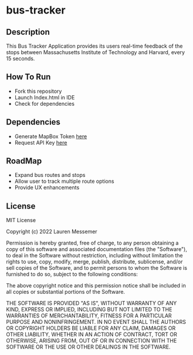 # bus-tracker

## Description
This Bus Tracker Application provides its users real-time feedback of the stops between Massachusetts Institute of Technology and Harvard, every 15 seconds.

## How To Run
- Fork this repository
- Launch Index.html in IDE
- Check for dependencies

## Dependencies
- Generate MapBox Token [here](https://docs.mapbox.com/help/getting-started/access-tokens)
- Request API Key [here](https://www.mbta.com/developers/v3-api)

## RoadMap
- Expand bus routes and stops
- Allow user to track multiple route options
- Provide UX enhancements

## License

MIT License

Copyright (c) 2022 Lauren Messemer

Permission is hereby granted, free of charge, to any person obtaining a copy of this software and associated documentation files (the "Software"), to deal in the Software without restriction, including without limitation the rights to use, copy, modify, merge, publish, distribute, sublicense, and/or sell copies of the Software, and to permit persons to whom the Software is furnished to do so, subject to the following conditions:

The above copyright notice and this permission notice shall be included in all copies or substantial portions of the Software.

THE SOFTWARE IS PROVIDED "AS IS", WITHOUT WARRANTY OF ANY KIND, EXPRESS OR IMPLIED, INCLUDING BUT NOT LIMITED TO THE WARRANTIES OF MERCHANTABILITY, FITNESS FOR A PARTICULAR PURPOSE AND NONINFRINGEMENT. IN NO EVENT SHALL THE AUTHORS OR COPYRIGHT HOLDERS BE LIABLE FOR ANY CLAIM, DAMAGES OR OTHER LIABILITY, WHETHER IN AN ACTION OF CONTRACT, TORT OR OTHERWISE, ARISING FROM, OUT OF OR IN CONNECTION WITH THE SOFTWARE OR THE USE OR OTHER DEALINGS IN THE SOFTWARE.
